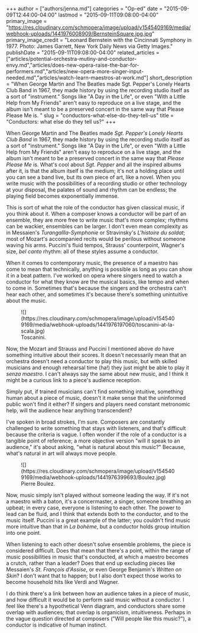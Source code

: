 +++
author = ["authors/jenna.md"]
categories = "Op-ed"
date = "2015-09-09T12:44:00-04:00"
lastmod = "2015-09-11T09:08:00-04:00"
primary_image = "https://res.cloudinary.com/schmopera/image/upload/v1545409169/media/webhook-uploads/1441976008909/BernsteinSquare.jpg.jpg"
primary_image_credit = "Leonard Bernstein with the Cincinnati Symphony in 1977. Photo: James Garrett, New York Daily News via Getty Images."
publishDate = "2015-09-11T09:08:00-04:00"
related_articles = ["articles/potential-orchestra-mutiny-and-conductor-envy.md","articles/does-new-opera-raise-the-bar-for-performers.md","articles/new-opera-more-singer-input-needed.md","articles/watch-learn-maestros-at-work.md"]
short_description = "When George Martin and The Beatles made Sgt. Pepper&#039;s Lonely Hearts Club Band in 1967, they made history by using the recording studio itself as a sort of &quot;instrument.&quot; Songs like &quot;A Day in the Life&quot;, or even &quot;With a Little Help from My Friends&quot; aren&#039;t easy to reproduce on a live stage, and the album isn&#039;t meant to be a preserved concert in the same way that Please Please Me is. "
slug = "conductors-what-else-do-they-tell-us"
title = "Conductors: what else do they tell us?"
+++

When George Martin and The Beatles made *Sgt. Pepper's Lonely Hearts Club Band* in 1967, they made history by using the recording studio itself as a sort of "instrument." Songs like "A Day in the Life", or even "With a Little Help from My Friends" aren't easy to reproduce on a live stage, and the album isn't meant to be a preserved concert in the same way that *Please Please Me* is. What's cool about *Sgt. Pepper* and all the inspired albums after it, is that the album itself is the medium; it's not a holding place until you can see a band live, but its own piece of art, like a novel. When you write music with the possibilities of a recording studio or other technology at your disposal, the palates of sound and rhythm can be endless; the playing field becomes exponentially immense. 

This is sort of what the role of the conductor has given classical music, if you think about it. When a composer knows a conductor will be part of an ensemble, they are more free to write music that's more complex; rhythms can be wackier, ensembles can be larger. I don't even mean complexity as in Messaien's *Turangalîla-Symphonie* or Stravinsky's *L'histoire du soldat*; most of Mozart's accompanied recits would be perilous without someone waving his arms. Puccini's fluid tempos, Strauss' counterpoint, Wagner's size, *bel canto* rhythm: all of these styles assume a conductor.

When it comes to contemporary music, the presence of a maestro has come to mean that technically, anything is possible as long as you can show it in a beat pattern. I've worked on opera where singers need to watch a conductor for what they know are the musical basics, like tempo and when to come in. Sometimes that's because the singers and the orchestra can't hear each other, and sometimes it's because there's something unintuitive about the music. 

<figure data-type="image">
![](https://res.cloudinary.com/schmopera/image/upload/v1545409169/media/webhook-uploads/1441976197060/toscanini-at-la-scala.jpg)
<figcaption>Toscanini.</figcaption>
</figure>

Now, the Mozart and Strauss and Puccini I mentioned above *do* have something intuitive about their scores. It doesn't necessarily mean that an orchestra doesn't need a conductor to play this music, but with skilled musicians and enough rehearsal time (ha!) they just might be able to play it *senza maestro*. I can't always say the same about new music, and I think it might be a curious link to a piece's audience reception.

Simply put, if trained musicians can't find something intuitive, something human about a piece of music, doesn't it make sense that the uninformed public won't find it either? If singers and players need constant metronomic help, will the audience hear anything transcendent?

I've spoken in broad strokes, I'm sure. Composers are constantly challenged to write something that stays with listeners, and that's difficult because the criteria is vague. I often wonder if the role of a conductor is a tangible point of reference; a more objective version "will it speak to an audience," it's about asking, "what is natural about this music?" Because, what's natural in art will always move people.

<figure data-type="image">
![](https://res.cloudinary.com/schmopera/image/upload/v1545409169/media/webhook-uploads/1441976399693/Boulez.jpg)
<figcaption>Pierre Boulez.</figcaption>
</figure>

Now, music simply isn't played without someone leading the way. If it's not a maestro with a baton, it's a concermaster, a singer, someone breathing an upbeat; in every case, everyone is listening to each other. The power to lead can be fluid, and I think that extends both to the conductor, and to the music itself. Puccini is a great example of the latter; you couldn't find music more intuitive than that in *La bohème*, but a conductor holds group intuition into one point.

When listening to each other doesn't solve ensemble problems, the piece is considered difficult. Does that mean that there's a point, within the range of music possibilities in music that's conducted, at which a maestro becomes a crutch, rather than a leader? Does that end up excluding pieces like Messaien's *St. François d'Assise*, or even George Benjamin's *Written on Skin*? I don't want that to happen; but I also don't expect those works to become household hits like Verdi and Wagner.

I do think there's a link between how an audience takes in a piece of music, and how difficult it would be to perform said music without a conductor. I feel like there's a hypothetical Venn diagram, and conductors share some overlap with audiences; that overlap is organicism, intuitiveness. Perhaps in the vague question directed at composers ("Will people like this music?"), a conductor is indicative of human instinct.

